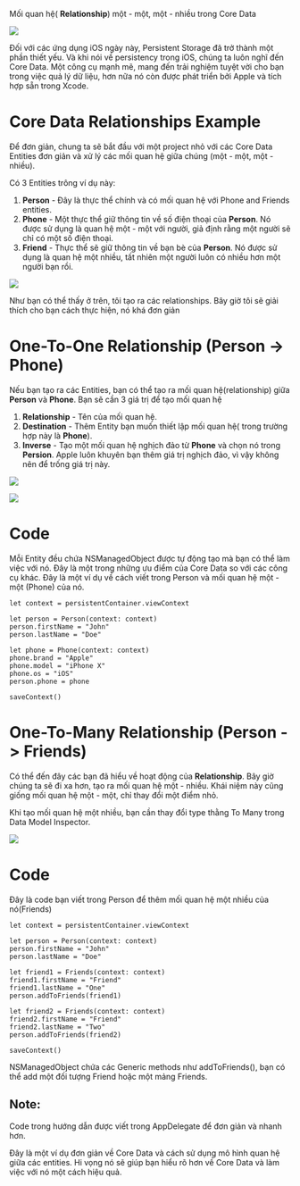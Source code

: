 Mối quan hệ( **Relationship**) một - một, một - nhiều trong Core Data

![](https://cdn-images-1.medium.com/max/2000/1*7VXg6I088zuwNpmJ7EM9TQ.png)

Đối với các ứng dụng iOS ngày này, Persistent Storage đã trở thành một phần thiết yếu. Và khi nói về persistency trong iOS, chúng ta luôn nghĩ đến Core Data. Một công cụ mạnh mẽ, mang đến trải nghiệm tuyệt vời cho bạn trong việc quả lý dữ liệu, hơn nữa nó còn được phát triển bởi Apple và tích hợp sẵn trong Xcode.

# Core Data Relationships Example

Để đơn giản, chung ta sẽ bắt đầu với một project nhỏ với các Core Data Entities đơn giản và xử lý các mối quan hệ giữa chúng (một - một, một - nhiều).

Có 3 Entities trông ví dụ này:

1. **Person** - Đây là thực thể chính và có mối quan hệ với Phone and Friends entities.
2. **Phone** - Một thực thể giữ thông tin về số điện thoại của **Person**. Nó được sử dụng là quan hệ một - một với người, giả định rằng một người sẽ chỉ có một số điện thoại.
3. **Friend** - Thực thể sẽ giữ thông tin về bạn bè của **Person**. Nó được sử dụng là quan hệ một nhiều, tất nhiên một người luôn có nhiều hơn một người bạn rồi.

![](https://cdn-images-1.medium.com/max/800/1*KmbyBDJ7i8rJ6gSkTyheRg.png)

Như bạn có thể thấy ở trên, tôi tạo ra các relationships. Bây giờ tôi sẽ giải thích cho bạn cách thực hiện, nó khá đơn giản

# One-To-One Relationship (Person -> Phone)

Nếu bạn tạo ra các Entities, bạn có thể tạo ra mối quan hệ(relationship) giữa **Person** và **Phone**. Bạn sẽ cần 3 giá trị để tạo mối quan hệ

1. **Relationship** - Tên của mối quan hệ.
2. **Destination** - Thêm Entity bạn muốn thiết lập mối quan hệ( trong trường hợp này là **Phone**).
3. **Inverse** - Tạo một mối quan hệ nghịch đảo từ **Phone** và chọn nó trong **Persion**. Apple luôn khuyên bạn thêm giá trị nghịch đảo, vì vậy không nên để trống giá trị này.

![](https://cdn-images-1.medium.com/max/800/1*lyRZO4ll1jxynOJA-XGONQ.gif)

![](https://cdn-images-1.medium.com/max/800/1*0XV1pTdP4TiEiJPRlJFSrQ.gif)

# Code

Mỗi Entity đều chứa NSManagedObject được tự động tạo mà bạn có thể làm việc với nó. Đây là một trong những ưu điểm của Core Data so với các công cụ khác.
Đây là một ví dụ về cách viết trong Person và mối quan hệ một - một (Phone) của nó.

```
let context = persistentContainer.viewContext

let person = Person(context: context)
person.firstName = "John"
person.lastName = "Doe"
        
let phone = Phone(context: context)
phone.brand = "Apple"
phone.model = "iPhone X"
phone.os = "iOS"
person.phone = phone
        
saveContext()
```

# One-To-Many Relationship (Person -> Friends)
Có thể đến đây các bạn đã hiểu về hoạt động của **Relationship**. Bây giờ chúng ta sẽ đi xa hơn, tạo ra mối quan hệ một - nhiều. Khái niệm này cũng giống mối quan hệ một - một, chỉ thay đổi một điểm nhỏ.

Khi tạo mối quan hệ một nhiều, bạn cần thay đổi type thằng To Many trong Data Model Inspector. 

![](https://cdn-images-1.medium.com/max/800/1*p9fOxbXPLgvWCr_yo5mEDw.gif)

# Code

Đây là code bạn viết trong Person để thêm mối quan hệ một nhiều của nó(Friends)

```
let context = persistentContainer.viewContext

let person = Person(context: context)
person.firstName = "John"
person.lastName = "Doe"
        
let friend1 = Friends(context: context)
friend1.firstName = "Friend"
friend1.lastName = "One"
person.addToFriends(friend1)
        
let friend2 = Friends(context: context)
friend2.firstName = "Friend"
friend2.lastName = "Two"
person.addToFriends(friend2)

saveContext()
```

NSManagedObject chứa các Generic methods như addToFriends(), bạn có thể add một đối tượng Friend hoặc một mảng Friends.

## Note:
Code trong hướng dẫn được viết trong AppDelegate để đơn giản và nhanh hơn.

Đây là một ví dụ đơn giản về Core Data và cách sử dụng mô hình quan hệ giữa các entities. Hi vọng nó sẽ giúp bạn hiểu rõ hơn về Core Data và làm việc với nó một cách hiệu quả.